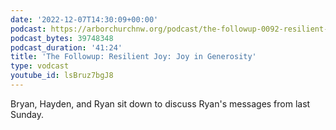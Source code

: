 ```yaml
---
date: '2022-12-07T14:30:09+00:00'
podcast: https://arborchurchnw.org/podcast/the-followup-0092-resilient-joy-joy-in-generosity.mp3
podcast_bytes: 39748348
podcast_duration: '41:24'
title: 'The Followup: Resilient Joy: Joy in Generosity'
type: vodcast
youtube_id: lsBruz7bgJ8
---
```


Bryan, Hayden, and Ryan sit down to discuss Ryan's messages from last Sunday.